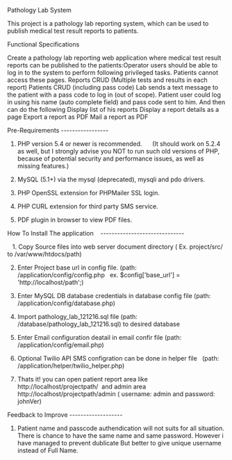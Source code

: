 Pathology Lab System


This project is a pathology lab reporting system, which can be used to publish medical test result reports to patients.

Functional Specifications

Create a pathology lab reporting web application where medical test result reports can be published to the patients:Operator users should be able to log in to the system to perform following privileged tasks. Patients cannot access these pages. Reports CRUD (Multiple tests and results in each report) Patients CRUD (including pass code) Lab sends a text message to the patient with a pass code to log in (out of scope). Patient user could log in using his name (auto complete field) and pass code sent to him. And then can do the following
Display list of his reports Display a report details as a page Export a report as PDF Mail a report as PDF

Pre-Requirements ----------------- 

1. PHP version 5.4 or newer is recommended.      
(It should work on 5.2.4 as well, but I strongly advise you NOT to run such old versions of PHP, because of potential security and performance issues, as well as missing features.)      

2. MySQL (5.1+) via the mysql (deprecated), mysqli and pdo drivers.      

3. PHP OpenSSL extension for PHPMailer SSL login.      

4. PHP CURL extension for third party SMS service.      

5. PDF plugin in browser to view PDF files.       

How To Install The application    ------------------------------


   1. Copy Source files into web server document directory ( Ex. project/src/ to /var/www/htdocs/path)
   
   2. Enter Project base url in config file. (path: /application/config/config.php   ex. $config['base_url'] =             'http://localhost/path';)
   
   3. Enter MySQL DB database credentials in database config file (path: /application/config/database.php)
   
   4. Import pathology_lab_121216.sql file (path: /database/pathology_lab_121216.sql) to desired database
   
   5. Enter Email configuration deatail in email confir file (path: /application/config/email.php)
   
   6. Optional Twilio API SMS configration can be done in helper file   (path: /application/helper/twilio_helper.php)
   
   7. Thats it! you can open patient report area like http://localhost/projectpath/  and admin area http://localhost/projectpath/admin         ( username: admin and password: johnVer)
   
   
   
   Feedback to Improve -------------------    
   
   1. Patient name and passcode authendication will not suits for all situation. There is chance to have the same name and same    password. However i have managed to prevent dublicate But better to give unique username instead of Full Name.    
